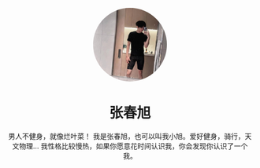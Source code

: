 <p align="center">
  <img width="150" src="https://github.com/NexMaker-Fab/2023zjudemini-hi1/blob/main/_media/zcx.jpg?raw=true" alt="张春旭" style="border-radius:50%;">
</p>

<h1 align="center">张春旭</h1>

<p align="center">
 男人不健身，就像烂叶菜！ 我是张春旭，也可以叫我小旭。爱好健身，骑行，天文物理…
我性格比较慢热，如果你愿意花时间认识我，你会发现你认识了一个我。
</p>
